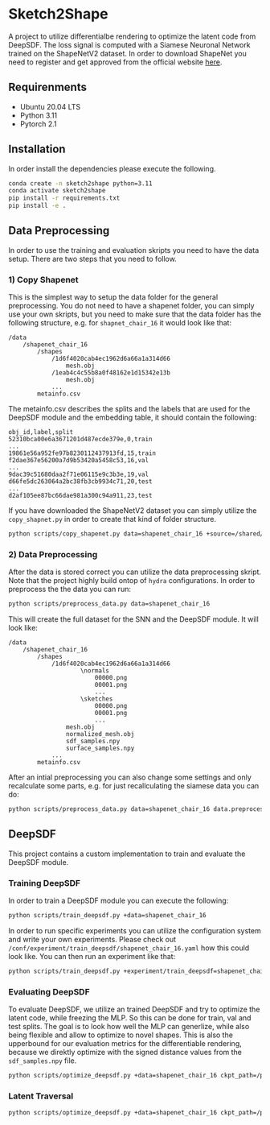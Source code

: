 # Sketch2Shape

A project to utilize differentialbe rendering to optimize the latent code from DeepSDF. The loss signal is computed with a Siamese Neuronal Network trained on the ShapeNetV2 dataset. In order to download ShapeNet you need to register and get approved from the official website [here](https://shapenet.org/).

## Requirenments

- Ubuntu 20.04 LTS
- Python 3.11
- Pytorch 2.1

## Installation

In order install the dependencies please execute the following.

```bash
conda create -n sketch2shape python=3.11
conda activate sketch2shape
pip install -r requirements.txt
pip install -e .
```

## Data Preprocessing

In order to use the training and evaluation skripts you need to have the data setup. There are two
steps that you need to follow.

### 1) Copy Shapenet

This is the simplest way to setup the data folder for the general preprocessing. You do not need to have
a shapenet folder, you can simply use your own skripts, but you need to make sure that the data folder has the following structure, e.g. for `shapnet_chair_16` it would look like that:

```
/data
    /shapenet_chair_16
        /shapes
            /1d6f4020cab4ec1962d6a66a1a314d66
                mesh.obj
            /1eab4c4c55b8a0f48162e1d15342e13b
                mesh.obj
            ...
        metainfo.csv
```

The metainfo.csv describes the splits and the labels that are used for the DeepSDF module and the embedding table, it should contain the following:

```
obj_id,label,split
52310bca00e6a3671201d487ecde379e,0,train
...
19861e56a952fe97b8230112437913fd,15,train
f2dae367e56200a7d9b53420a5458c53,16,val
...
9dac39c51680daa2f71e06115e9c3b3e,19,val
d66fe5dc263064a2bc38fb3cb9934c71,20,test
...
d2af105ee87bc66dae981a300c94a911,23,test
```

If you have downloaded the ShapeNetV2 dataset you can simply utilize the `copy_shapnet.py` in order to create that kind of folder structure.

```bash
python scripts/copy_shapenet.py data=shapenet_chair_16 +source=/shared/data/ShapeNetCore/03001627 
```

### 2) Data Preprocessing

After the data is stored correct you can utilize the data preprocessing skript. Note that the project highly build ontop of `hydra` configurations. In order to preprocess the the data you can run:

```bash
python scripts/preprocess_data.py data=shapenet_chair_16
```

This will create the full dataset for the SNN and the DeepSDF module. It will look like:

```
/data
    /shapenet_chair_16
        /shapes
            /1d6f4020cab4ec1962d6a66a1a314d66
                    \normals
                        00000.png
                        00001.png
                        ...
                    \sketches
                        00000.png
                        00001.png
                        ...
                mesh.obj
                normalized_mesh.obj
                sdf_samples.npy
                surface_samples.npy
            ...
        metainfo.csv
```

After an intial preprocessing you can also change some settings and only recalculate some parts, e.g. for just recallculating the siamese data you can do:

```bash
python scripts/preprocess_data.py data=shapenet_chair_16 data.preprocess_siamese.skip=False
```
## DeepSDF

This project contains a custom implementation to train and evaluate the DeepSDF module.

### Training DeepSDF

In order to train a DeepSDF module you can execute the following: 

```bash
python scripts/train_deepsdf.py +data=shapenet_chair_16
```

In order to run specific experiments you can utilize the configuration system and write your own experiments. Please check out `/conf/experiment/train_deepsdf/shapenet_chair_16.yaml` how this could look like. You can then run an experiment like that:

```bash
python scripts/train_deepsdf.py +experiment/train_deepsdf=shapenet_chair_16
```

### Evaluating DeepSDF

To evaluate DeepSDF, we utilize an trained DeepSDF and try to optimize the latent code, while freezing the MLP. So this can be done for train, val and test splits. The goal is to look how well the MLP can generlize, while also being flexible and allow to optimize to novel shapes. This is also the upperbound for our evaluation metrics for the differentiable rendering, because we direktly optimize with the signed distance values from the `sdf_samples.npy` file.

```bash
python scripts/optimize_deepsdf.py +data=shapenet_chair_16 ckpt_path=/path/to/deepsdf.ckpt
```

### Latent Traversal

```bash
python scripts/optimize_deepsdf.py +data=shapenet_chair_16 ckpt_path=/path/to/deepsdf.ckpt
```